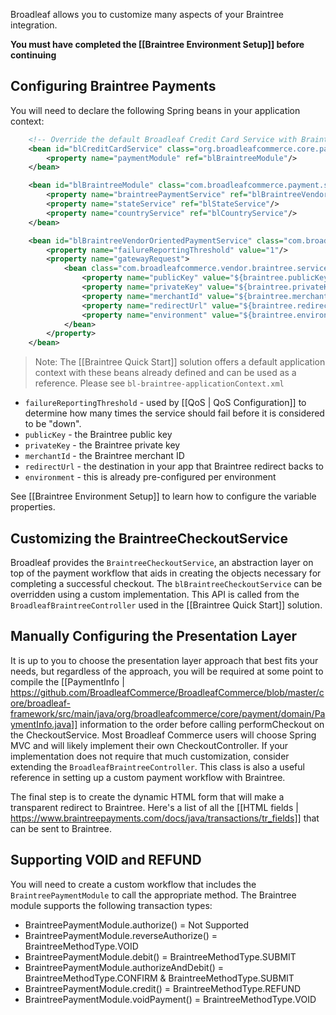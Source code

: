 Broadleaf allows you to customize many aspects of your Braintree integration.

**You must have completed the [[Braintree Environment Setup]] before continuing**

## Configuring Braintree Payments

You will need to declare the following Spring beans in your application context:

```xml
    <!-- Override the default Broadleaf Credit Card Service with Braintree -->
    <bean id="blCreditCardService" class="org.broadleafcommerce.core.payment.service.PaymentServiceImpl">
        <property name="paymentModule" ref="blBraintreeModule"/>
    </bean>

    <bean id="blBraintreeModule" class="com.broadleafcommerce.payment.service.module.BraintreePaymentModule">
        <property name="braintreePaymentService" ref="blBraintreeVendorOrientedPaymentService"/>
        <property name="stateService" ref="blStateService"/>
        <property name="countryService" ref="blCountryService"/>
    </bean>

    <bean id="blBraintreeVendorOrientedPaymentService" class="com.broadleafcommerce.vendor.braintree.service.payment.BraintreePaymentServiceImpl">
        <property name="failureReportingThreshold" value="1"/>
        <property name="gatewayRequest">
            <bean class="com.broadleafcommerce.vendor.braintree.service.payment.BraintreeGatewayRequestImpl">
                <property name="publicKey" value="${braintree.publicKey}"/>
                <property name="privateKey" value="${braintree.privateKey}"/>
                <property name="merchantId" value="${braintree.merchantId}"/>
                <property name="redirectUrl" value="${braintree.redirectUrl}"/>
                <property name="environment" value="${braintree.environment}"/>
            </bean>
        </property>
    </bean>
```
> Note: The [[Braintree Quick Start]] solution offers a default application context with these beans already defined and can be used as a reference. Please see `bl-braintree-applicationContext.xml`

* `failureReportingThreshold` - used by [[QoS | QoS Configuration]] to determine how many times the service should fail before it is considered to be "down".
* `publicKey` - the Braintree public key
* `privateKey` - the Braintree private key
* `merchantId` - the Braintree merchant ID
* `redirectUrl` - the destination in your app that Braintree redirect backs to
* `environment` - this is already pre-configured per environment

See [[Braintree Environment Setup]] to learn how to configure the variable properties.

## Customizing the BraintreeCheckoutService

Broadleaf provides the `BraintreeCheckoutService`, an abstraction layer on top of the payment workflow that aids in creating
the objects necessary for completing a successful checkout. The `blBraintreeCheckoutService` can be overridden using a custom implementation.
This API is called from the `BroadleafBraintreeController` used in the [[Braintree Quick Start]] solution.

## Manually Configuring the Presentation Layer

It is up to you to choose the presentation layer approach that best fits your needs, but regardless of the approach, 
you will be required at some point to compile the [[PaymentInfo | https://github.com/BroadleafCommerce/BroadleafCommerce/blob/master/core/broadleaf-framework/src/main/java/org/broadleafcommerce/core/payment/domain/PaymentInfo.java]] information 
to the order before calling performCheckout on the CheckoutService. 
Most Broadleaf Commerce users will choose Spring MVC and will likely implement their own CheckoutController. 
If your implementation does not require that much customization, consider extending the `BroadleafBraintreeController`.
This class is also a useful reference in setting up a custom payment workflow with Braintree.

The final step is to create the dynamic HTML form that will make a transparent redirect to Braintree.
Here's a list of all the [[HTML fields | https://www.braintreepayments.com/docs/java/transactions/tr_fields]] that can be sent to Braintree.

## Supporting VOID and REFUND

You will need to create a custom workflow that includes the `BraintreePaymentModule` to call the appropriate method.
The Braintree module supports the following transaction types: 

* BraintreePaymentModule.authorize() = Not Supported
* BraintreePaymentModule.reverseAuthorize() = BraintreeMethodType.VOID
* BraintreePaymentModule.debit() = BraintreeMethodType.SUBMIT
* BraintreePaymentModule.authorizeAndDebit() = BraintreeMethodType.CONFIRM & BraintreeMethodType.SUBMIT
* BraintreePaymentModule.credit() = BraintreeMethodType.REFUND
* BraintreePaymentModule.voidPayment() = BraintreeMethodType.VOID

